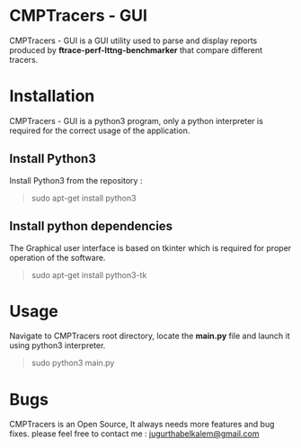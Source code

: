 ﻿
# CMPTracers - GUI

CMPTracers - GUI is a GUI utility used to parse and display reports produced by **ftrace-perf-lttng-benchmarker** that compare different tracers.

# Installation

CMPTracers - GUI is a python3 program,  only a python interpreter is required for the correct usage of the application.

## Install Python3
Install Python3 from the repository :
> sudo apt-get install python3

## Install python dependencies

The Graphical user interface is based on tkinter which is required for proper operation of the software.
> sudo apt-get install python3-tk


# Usage
Navigate to CMPTracers root directory, locate the **main.py** file and launch it using python3 interpreter.
> sudo python3 main.py

# Bugs
CMPTracers is an Open Source, It always needs more features and bug fixes. 
please feel free to contact me : <jugurthabelkalem@gmail.com>
